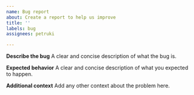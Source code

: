 ```yaml
---
name: Bug report
about: Create a report to help us improve
title: ''
labels: bug
assignees: petruki

---
```


**Describe the bug**
A clear and concise description of what the bug is.

**Expected behavior**
A clear and concise description of what you expected to happen.

**Additional context**
Add any other context about the problem here.
